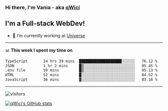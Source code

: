### Hi there, I'm Vania - aka [qWici][website]

## I'm a Full-stack WebDev!
- 🔭 I’m currently working at [Universe][universe]

---

📊 **This week I spent my time on**
<!--START_SECTION:waka-->

```txt
TypeScript       14 hrs 39 mins  ███████████████████░░░░░░   76.12 %
JSON             1 hr 2 mins     █▒░░░░░░░░░░░░░░░░░░░░░░░   05.45 %
.env file        59 mins         █▒░░░░░░░░░░░░░░░░░░░░░░░   05.13 %
HTML             52 mins         █░░░░░░░░░░░░░░░░░░░░░░░░   04.52 %
JavaScript       36 mins         ▓░░░░░░░░░░░░░░░░░░░░░░░░   03.16 %
```

<!--END_SECTION:waka-->

---

![visitors](https://visitor-badge.glitch.me/badge?page_id=qWici)


[![qWici's GitHub stats](https://github-readme-stats.vercel.app/api?username=qWici)](https://github.com/qWici/github-readme-stats)

[website]: https://devkucher.com
[twitter]: https://twitter.com/KucherDev
[linkedin]: https://www.linkedin.com/in/ivankucher
[universe]: https://universeapps.limited
